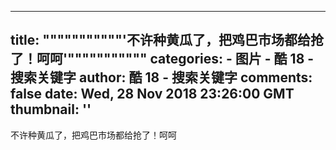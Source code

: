 
---
title: """""""""""'不许种黄瓜了，把鸡巴市场都给抢了！呵呵'"""""""""""
categories: 
    - 图片
    - 酷 18 - 搜索关键字
author: 酷 18 - 搜索关键字
comments: false
date: Wed, 28 Nov 2018 23:26:00 GMT
thumbnail: ''
---

<div>   
不许种黄瓜了，把鸡巴市场都给抢了！呵呵  
</div>
            